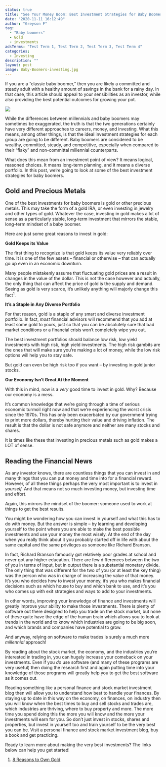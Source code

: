 ```yaml
---
status: true
title: "See Your Money Boom: Best Investment Strategies for Baby Boomers"
date: "2020-11-11 16:12:49"
author: "Greyson F"
tag:
  - "Baby boomers"
  - Gold
  - investments
adsTerms: "Test Term 1, Test Term 2, Test Term 3, Test Term 4"
categories:
  - Investing
description: ""
layout: post
image: Baby-Boomers-investing.jpg
---
```


If you are a “classic baby boomer,” then you are likely a committed and steady adult with a healthy amount of savings in the bank for a rainy day. In that case, this article should appeal to your sensibilities as an investor, while also providing the best potential outcomes for growing your pot.

![](/posts/Baby-Boomers-investing.jpg)

While the differences between millennials and baby boomers may sometimes be exaggerated, the truth is that the two generations certainly have very different approaches to careers, money, and investing. What this means, among other things, is that the ideal investment strategies for each group are going to be different. Baby boomers are considered to be wealthy, committed, steady, and competitive, especially when compared to their “flaky” and non-committal millennial counterparts.

What does this mean from an investment point of view? It means logical, reasoned choices. It means long-term planning, and it means a diverse portfolio. In this post, we’re going to look at some of the best investment strategies for baby boomers.

## Gold and Precious Metals

One of the best investments for baby boomers is gold or other precious metals. This may take the form of a gold IRA, or even investing in jewelry and other types of gold. Whatever the case, investing in gold makes a lot of sense as a particularly stable, long-term investment that mirrors the stable, long-term mindset of a baby boomer.

Here are just some great reasons to invest in gold:

**Gold Keeps its Value**

The first thing to recognize is that gold keeps its value very reliably over time. It is one of the few assets – financial or otherwise – that can actually go up even in an economic downturn.

Many people mistakenly assume that fluctuating gold prices are a result in changes in the value of the dollar. This is not the case however and actually, the only thing that can affect the price of gold is the supply and demand. Seeing as gold is very scarce, it’s unlikely anything will majorly change this fact<sup>1</sup>.

**It’s a Staple in Any Diverse Portfolio**

For that reason, gold is a staple of any smart and diverse investment portfolio. In fact, _most_ financial advisors will recommend that you add at least some gold to yours, just so that you can be absolutely sure that bad market conditions or a financial crisis won’t completely wipe you out.

The best investment portfolios should balance low risk, low yield investments with high risk, high yield investments. The high risk gambits are the ones that will make sure you’re making a lot of money, while the low risk options will help you to stay safe.

But gold can even be high risk too if you want – by investing in gold junior stocks.

**Our Economy Isn’t Great At the Moment**

With this in mind, now is a _very_ good time to invest in gold. Why? Because our economy is a mess.

It’s common knowledge that we’re going through a time of serious economic turmoil right now and that we’re experiencing the worst crisis since the 1970s. This has only been exacerbated by our government trying to print more dollars, thereby hurting their value and driving inflation. The result is that the dollar is not safe anymore and neither are many stocks and shares.

It is times like these that investing in precious metals such as gold makes a LOT of sense.

## Reading the Financial News

As any investor knows, there are countless things that you can invest in and many things that you can put money and time into for a financial reward. However, of all these things perhaps the very most important is to invest in _yourself._ And that means not so much investing money, but investing time and effort.

Again, this mirrors the mindset of the boomer: someone used to work at things to get the best results.

You might be wondering how you can invest in yourself and what this has to do with money. But the answer is simple – by learning and developing yourself to the point where you are able to make the best possible investments and use your money the most wisely. At the end of the day when you really think about it you probably started off in life with about the same capital and the same privileges as someone like Richard Branson.

In fact, Richard Branson famously got relatively poor grades at school and never got any higher education. There are few differences between the two of you in terms of input, but in output there is a substantial monetary divide. The only thing that was different for the two of you (or at least the key thing) was the person who was in charge of increasing the value of that money. It’s you who decides how to invest your money, it’s you who makes financial decisions such as which house to buy and which bank to use, and it’s you who comes up with exit strategies and ways to add to your investments.

In other words, improving your knowledge of finance and investments will greatly improve your ability to make those investments. There is plenty of software out there designed to help you trade on the stock market, but none of these quite have the edge of the human brain which allows you to look at trends in the world and to know which industries are going to be big soon, and which brands and companies have potential to grow.

And anyway, relying on software to make trades is surely a much more _millennial_ approach!

By reading about the stock market, the economy, and the industries you’re interested in trading in, you can hugely increase your comeback on your investments. Even if you _do_ use software (and many of these programs are very useful) then doing the research first and again putting time into your knowledge of those programs will greatly help you to get the best software as it comes out.

Reading something like a personal finance and stock market investment blog then will allow you to understand how best to handle your finances. By staying up to date in this way on the economy, on finances, on industry then you will know when the best times to buy and sell stocks and trades are, which industries are thriving, where to buy property and more. The more time you spend doing this the more you will know and the more your investments will earn for you. So don’t just invest in stocks, shares and properties, but invest in yourself too and train yourself to be the very best you can be. Visit a personal finance and stock market investment blog, buy a book and get practicing.

Ready to learn more about making the very best investments? The links below can help you get started!

1. [8 Reasons to Own Gold](https://www.investopedia.com/articles/basics/08/reasons-to-own-gold.asp)

